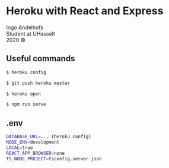 # Heroku with React and Express
Ingo Andelhofs  
Student at UHasselt  
2020 &copy;

## Useful commands
```bash 
$ heroku config

$ git push heroku master

$ heroku open

$ npm run serve
```

## .env
```bash 
DATABASE_URL=... (heroku config)
NODE_ENV=development
LOCAL=true
REACT_APP_BROWSER=none
TS_NODE_PROJECT=tsconfig.server.json
```